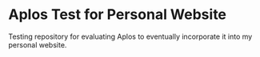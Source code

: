 # Aplos Test for Personal Website

Testing repository for evaluating Aplos to eventually incorporate it into my personal website.
